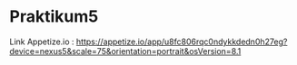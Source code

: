 # Praktikum5

Link Appetize.io : https://appetize.io/app/u8fc806rqc0ndykkdedn0h27eg?device=nexus5&scale=75&orientation=portrait&osVersion=8.1
